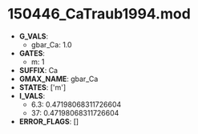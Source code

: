 # 150446_CaTraub1994.mod

- **G_VALS**:
  - gbar_Ca: 1.0
- **GATES**:
  - m: 1
- **SUFFIX**: Ca
- **GMAX_NAME**: gbar_Ca
- **STATES**: ['m']
- **I_VALS**:
  - 6.3: 0.47198068311726604
  - 37: 0.47198068311726604
- **ERROR_FLAGS**: []
